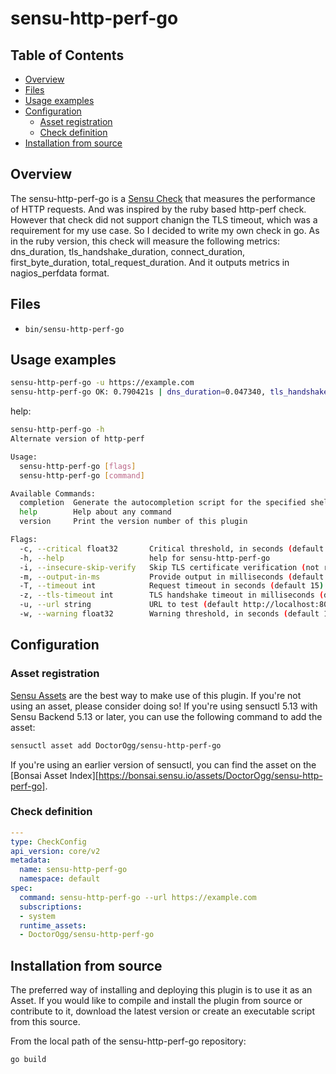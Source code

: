 # sensu-http-perf-go

## Table of Contents

- [Overview](#overview)
- [Files](#files)
- [Usage examples](#usage-examples)
- [Configuration](#configuration)
  - [Asset registration](#asset-registration)
  - [Check definition](#check-definition)
- [Installation from source](#installation-from-source)

## Overview

The sensu-http-perf-go is a [Sensu Check][6] that measures the performance of HTTP requests. And was inspired by the ruby based http-perf check. However that check did not support chanign the TLS timeout, which was a requirement for my use case. So I decided to write my own check in go. As in the ruby version, this check will measure the following metrics: dns_duration, tls_handshake_duration, connect_duration, first_byte_duration, total_request_duration. And it outputs metrics in nagios_perfdata format.

## Files

- `bin/sensu-http-perf-go`

## Usage examples

```bash
sensu-http-perf-go -u https://example.com
sensu-http-perf-go OK: 0.790421s | dns_duration=0.047340, tls_handshake_duration=0.089218, connect_duration=0.049823, first_byte_duration=0.601708, total_request_duration=0.790421

```

help:

```bash
sensu-http-perf-go -h
Alternate version of http-perf

Usage:
  sensu-http-perf-go [flags]
  sensu-http-perf-go [command]

Available Commands:
  completion  Generate the autocompletion script for the specified shell
  help        Help about any command
  version     Print the version number of this plugin

Flags:
  -c, --critical float32       Critical threshold, in seconds (default 2)
  -h, --help                   help for sensu-http-perf-go
  -i, --insecure-skip-verify   Skip TLS certificate verification (not recommended!)
  -m, --output-in-ms           Provide output in milliseconds (default false, display in seconds)
  -T, --timeout int            Request timeout in seconds (default 15)
  -z, --tls-timeout int        TLS handshake timeout in milliseconds (default 1000)
  -u, --url string             URL to test (default http://localhost:80/) (default "http://localhost:80/")
  -w, --warning float32        Warning threshold, in seconds (default 1)
```

## Configuration

### Asset registration

[Sensu Assets][10] are the best way to make use of this plugin. If you're not using an asset, please
consider doing so! If you're using sensuctl 5.13 with Sensu Backend 5.13 or later, you can use the
following command to add the asset:

```bash
sensuctl asset add DoctorOgg/sensu-http-perf-go
```

If you're using an earlier version of sensuctl, you can find the asset on the [Bonsai Asset Index][https://bonsai.sensu.io/assets/DoctorOgg/sensu-http-perf-go].

### Check definition

```yml
---
type: CheckConfig
api_version: core/v2
metadata:
  name: sensu-http-perf-go
  namespace: default
spec:
  command: sensu-http-perf-go --url https://example.com
  subscriptions:
  - system
  runtime_assets:
  - DoctorOgg/sensu-http-perf-go
```

## Installation from source

The preferred way of installing and deploying this plugin is to use it as an Asset. If you would
like to compile and install the plugin from source or contribute to it, download the latest version
or create an executable script from this source.

From the local path of the sensu-http-perf-go repository:

```bash
go build
```

[6]: https://docs.sensu.io/sensu-go/latest/reference/checks/
[10]: https://docs.sensu.io/sensu-go/latest/reference/assets/
